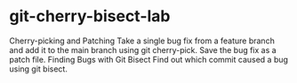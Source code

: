# git-cherry-bisect-lab
Cherry-picking and Patching 
Take a single bug fix from a feature branch and add it to the main branch using git cherry-pick.  Save the bug fix as a patch file. 
Finding Bugs with Git Bisect 
Find out which commit caused a bug using git bisect.
